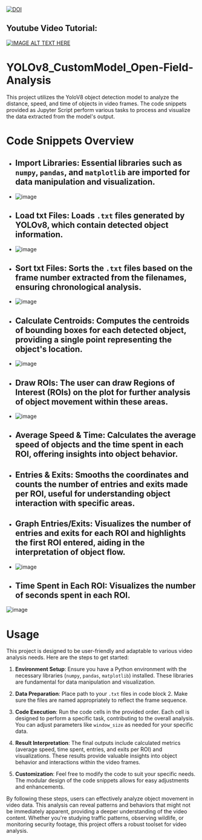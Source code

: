 [![DOI](https://zenodo.org/badge/785527342.svg)](https://zenodo.org/doi/10.5281/zenodo.10967360)

## Youtube Video Tutorial:
[![IMAGE ALT TEXT HERE](https://img.youtube.com/vi/zSkR0gA9sXk/0.jpg)](https://www.youtube.com/watch?v=zSkR0gA9sXk)

# YOLOv8_CustomModel_Open-Field-Analysis


This project utilizes the YoloV8 object detection model to analyze the distance, speed, and time of objects in video frames. The code snippets provided as Jupyter Script perform various tasks to process and visualize the data extracted from the model's output.

# Code Snippets Overview

- ## **Import Libraries**: Essential libraries such as `numpy`, `pandas`, and `matplotlib` are imported for data manipulation and visualization.
- ![image](https://github.com/farhanaugustine/YOLOv8_CustomModel_Open-Field-Analysis/assets/54376988/aa525070-f293-4b9f-936d-ac9153e0bb9a)


- ## **Load txt Files**: Loads `.txt` files generated by YOLOv8, which contain detected object information.

- ![image](https://github.com/farhanaugustine/YOLOv8_CustomModel_Open-Field-Analysis/assets/54376988/b87cdad1-c8bb-4967-a8a8-e45208249e12)

- ## **Sort txt Files**: Sorts the `.txt` files based on the frame number extracted from the filenames, ensuring chronological analysis.
- ![image](https://github.com/farhanaugustine/YOLOv8_CustomModel_Open-Field-Analysis/assets/54376988/9a56b028-1770-4050-8c5f-3efc3121325e)


- ## **Calculate Centroids**: Computes the centroids of bounding boxes for each detected object, providing a single point representing the object's location.

- ![image](https://github.com/farhanaugustine/YOLOv8_CustomModel_Open-Field-Analysis/assets/54376988/d5bdf897-5ad1-4c61-b828-ecc9e9f9fdec)


- ## **Draw ROIs**: The user can draw Regions of Interest (ROIs) on the plot for further analysis of object movement within these areas.
- ![image](https://github.com/farhanaugustine/YOLOv8_CustomModel_Open-Field-Analysis/assets/54376988/c27e990d-f6d0-49e8-9c02-0597c5a67bab)


- ## **Average Speed & Time**: Calculates the average speed of objects and the time spent in each ROI, offering insights into object behavior.

- ## **Entries & Exits**: Smooths the coordinates and counts the number of entries and exits made per ROI, useful for understanding object interaction with specific areas.

- ## **Graph Entries/Exits**: Visualizes the number of entries and exits for each ROI and highlights the first ROI entered, aiding in the interpretation of object flow.

- ![image](https://github.com/farhanaugustine/YOLOv8_CustomModel_Open-Field-Analysis/assets/54376988/ecd7f4cb-11d7-4d36-a9b9-856d738c97a0)

- ## **Time Spent in Each ROI**: Visualizes the number of seconds spent in each ROI.
![image](https://github.com/farhanaugustine/YOLOv8_CustomModel_Open-Field-Analysis/assets/54376988/6b538e09-2e75-482c-b225-dfed8252cd7e)


# Usage

This project is designed to be user-friendly and adaptable to various video analysis needs. Here are the steps to get started:

1. **Environment Setup**: Ensure you have a Python environment with the necessary libraries (`numpy`, `pandas`, `matplotlib`) installed. These libraries are fundamental for data manipulation and visualization.

2. **Data Preparation**: Place path to your `.txt` files in code block 2. Make sure the files are named appropriately to reflect the frame sequence.

3. **Code Execution**: Run the code cells in the provided order. Each cell is designed to perform a specific task, contributing to the overall analysis. You can adjust parameters like `window_size` as needed for your specific data.

4. **Result Interpretation**: The final outputs include calculated metrics (average speed, time spent, entries, and exits per ROI) and visualizations. These results provide valuable insights into object behavior and interactions within the video frames.

5. **Customization**: Feel free to modify the code to suit your specific needs. The modular design of the code snippets allows for easy adjustments and enhancements.

By following these steps, users can effectively analyze object movement in video data. This analysis can reveal patterns and behaviors that might not be immediately apparent, providing a deeper understanding of the video content. Whether you're studying traffic patterns, observing wildlife, or monitoring security footage, this project offers a robust toolset for video analysis.
